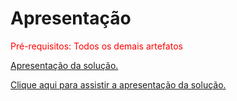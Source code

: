 # Apresentação

<span style="color:red">Pré-requisitos: Todos os demais artefatos</span>

<a href="../presentation/Finance%20FY%202.pdf"> Apresentação da solução.</a>

<a href="../presentation/V%C3%ADdeo_apresenta%C3%A7%C3%A3o_FFY.mp4"> Clique aqui para assistir a apresentação da solução.</a>

